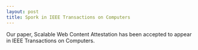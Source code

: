 ```yaml
---
layout: post
title: Spork in IEEE Transactions on Computers
---
```

Our paper, Scalable Web Content Attestation has been accepted to appear in IEEE Transactions on Computers.